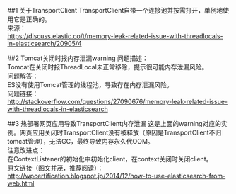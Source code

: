 ##1 关于TransportClient
TransportClient自带一个连接池并按需打开，单例地使用它是正确的。<br>
来源：<br>
https://discuss.elastic.co/t/memory-leak-related-issue-with-threadlocals-in-elasticsearch/20905/4<br>

##2 Tomcat关闭时报内存泄漏warning
问题描述：<br>Tomcat在关闭时报ThreadLocal未正常移除，提示很可能内存泄漏风险。<br>
问题解答：<br>ES没有使用Tomcat管理的线程池，导致存在内存泄漏风险。<br>
问题链接：<br>http://stackoverflow.com/questions/27090676/memory-leak-related-issue-with-threadlocals-in-elasticsearch<br>

##3 热部署网页应用导致TransportClient内存泄漏
这是上面的warning对应的实例。网页应用关闭时TransportClient没有被释放（原因是TransportClient不归tomcat管理），无法GC，最终导致内存永久代OOM。<br>
注意改进点：<br>在ContextListener的初始化中初始化client，在context关闭时关闭client。<br>
原文链接（图文并茂，推荐阅读）：<br>http://wpcertification.blogspot.jp/2014/12/how-to-use-elasticsearch-from-web.html



